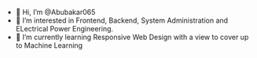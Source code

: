 - 👋 Hi, I’m @Abubakar065
- 👀 I’m interested in Frontend, Backend, System Administration and ELectrical Power Engineering.
- 🌱 I’m currently learning Responsive Web Design with a view to cover up to Machine Learning

<!---
Abubakar065/Abubakar065 is a ✨ special ✨ repository because its `README.md` (this file) appears on your GitHub profile.
You can click the Preview link to take a look at your changes.
--->
